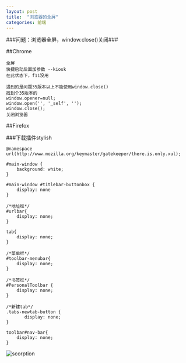 ```yaml
---
layout: post
title:  "浏览器的全屏"
categories: 前端
---
```


###问题：浏览器全屏，window.close()关闭###

##Chrome
	
  	全屏	
	快捷启动后面加参数 --kiosk
	在此状态下，f11没用
	
	遇到的是问题35版本以上不能使用window.close()
	找到个35版本的
	window.opener=null;
    window.open('', '_self', ''); 
    window.close();
	关闭浏览器 

##Firefox

###下载插件stylish

	@namespace url(http://www.mozilla.org/keymaster/gatekeeper/there.is.only.xul);
	
	#main-window {
	    background: white;
	}
	
	#main-window #titlebar-buttonbox {
	    display: none
	}
	 
	/*地址栏*/
	#urlbar{
		display: none;
	}
	
	tab{
		display: none;
	}
	
	/*菜单栏*/
	#toolbar-menubar{
		display: none;
	}
	
	/*书签栏*/
	#PersonalToolbar {
		display: none;
	}
	
	/*新建tab*/
	.tabs-newtab-button {
	       display: none;
	}
	
	toolbar#nav-bar{
		display: none;
	}

![scorption](https://avatars0.githubusercontent.com/u/8603342?v=3&u=17c90bd9ee618bb5472870d9932994e1e287c08f&s=140)

